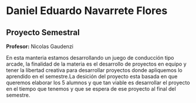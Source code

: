 # Daniel Eduardo Navarrete Flores

## Proyecto Semestral

**Profesor:** Nicolas Gaudenzi

En esta manteria estamos desarrollando un juego de conducción tipo arcade, la finalidad de la materia es el desarrollo de proyectos en equipo y tener la libertad creativa para desarrollar proyectos donde apliquemos lo aprendido en el semestre.La desición del proyecto esta basada en que queremos elaborar los 5 alumnos y que tan viable es desarrollar el proyecto en el tiempo que tenemos y que se espera de ese proyecto al final del semestre.  